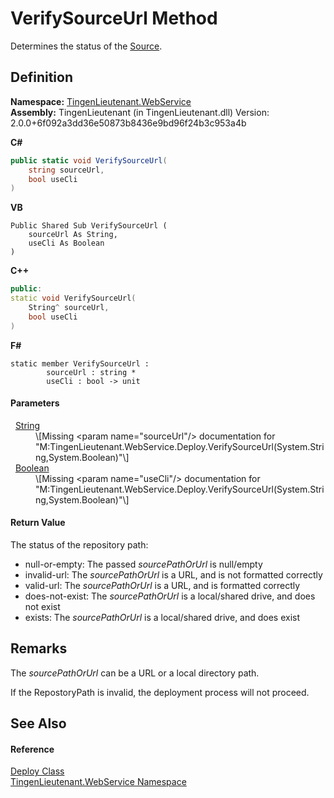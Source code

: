 # VerifySourceUrl Method


Determines the status of the <a href="81104bf7-7543-f1a2-cb24-df76200b5fa9">Source</a>.



## Definition
**Namespace:** <a href="fc700f7d-9d7b-2ccf-ed8a-45c33dbca259">TingenLieutenant.WebService</a>  
**Assembly:** TingenLieutenant (in TingenLieutenant.dll) Version: 2.0.0+6f092a3dd36e50873b8436e9bd96f24b3c953a4b

**C#**
``` C#
public static void VerifySourceUrl(
	string sourceUrl,
	bool useCli
)
```
**VB**
``` VB
Public Shared Sub VerifySourceUrl ( 
	sourceUrl As String,
	useCli As Boolean
)
```
**C++**
``` C++
public:
static void VerifySourceUrl(
	String^ sourceUrl, 
	bool useCli
)
```
**F#**
``` F#
static member VerifySourceUrl : 
        sourceUrl : string * 
        useCli : bool -> unit 
```



#### Parameters
<dl><dt>  <a href="https://learn.microsoft.com/dotnet/api/system.string" target="_blank" rel="noopener noreferrer">String</a></dt><dd>\[Missing &lt;param name="sourceUrl"/&gt; documentation for "M:TingenLieutenant.WebService.Deploy.VerifySourceUrl(System.String,System.Boolean)"\]</dd><dt>  <a href="https://learn.microsoft.com/dotnet/api/system.boolean" target="_blank" rel="noopener noreferrer">Boolean</a></dt><dd>\[Missing &lt;param name="useCli"/&gt; documentation for "M:TingenLieutenant.WebService.Deploy.VerifySourceUrl(System.String,System.Boolean)"\]</dd></dl>

#### Return Value
The status of the repository path: <ul><li>null-or-empty: The passed <em>sourcePathOrUrl</em> is null/empty</li><li>invalid-url: The <em>sourcePathOrUrl</em> is a URL, and is not formatted correctly</li><li>valid-url: The <em>sourcePathOrUrl</em> is a URL, and is formatted correctly</li><li>does-not-exist: The <em>sourcePathOrUrl</em> is a local/shared drive, and does not exist</li><li>exists: The <em>sourcePathOrUrl</em> is a local/shared drive, and does exist</li></ul>



## Remarks

The *sourcePathOrUrl* can be a URL or a local directory path.  
  
 If the RepostoryPath is invalid, the deployment process will not proceed.


## See Also


#### Reference
<a href="5683af89-b278-09ee-20ef-409c1e8aa8ff">Deploy Class</a>  
<a href="fc700f7d-9d7b-2ccf-ed8a-45c33dbca259">TingenLieutenant.WebService Namespace</a>  
